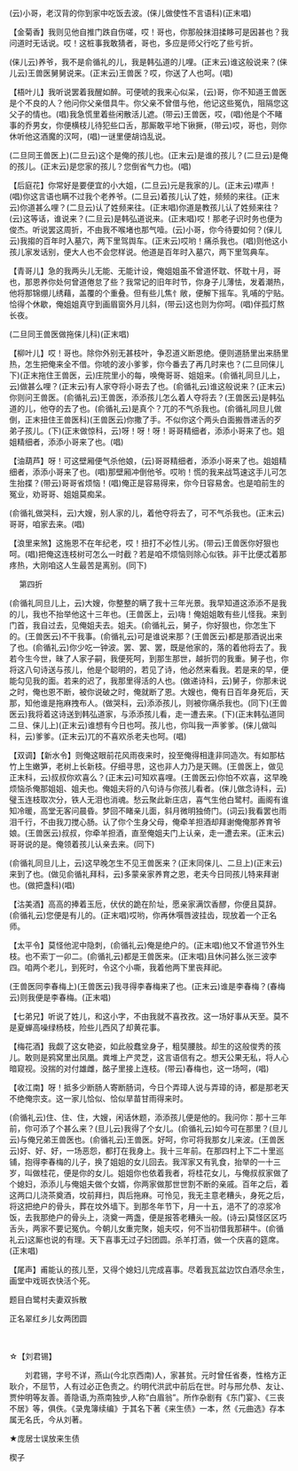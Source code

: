 <!-- { "loadSidebar": true } -->
(云)小哥，老汉背的你到家中吃饭去波。(俫儿做使性不言语科)(正末唱)

【金菊香】我则见他自推门跌自伤嗟，哎！哥也，你那般抹泪揉眵可是因甚也？我问道时无话说。哎！这桩事我敢猜者，哥也，多应是师父行吃了些亏折。

(俫儿云)养爷，我不是俞循礼的儿，我是韩弘道的儿哩。(正末云)谁这般说来？(俫儿云)王兽医舅舅说来。(正末云)王兽医？哎，你送了人也呵。(唱)

【梧叶儿】我听说罢着我醒如醉。可便唬的我来心似呆，(云)哥，你不知道王兽医是个不良的人？他问你父亲借具牛。你父亲不曾借与他，他记这些冤仇，阻隔您这父子的情也。(唱)我急慌里着些闲散活儿遮。(带云)王兽医，哎，(唱)他是个不睹事的乔男女，你便横枝儿待犯些口舌，那厮敢平地下锹撅，(带云)哎，哥也，则你休听他这酒魔的汉呵，(唱)一谜里便胡诌乱说。

(二旦同王兽医上)(二旦云)这个是俺的孩儿也。(正末云)是谁的孩儿？(二旦云)是俺的孩儿。(正末云)是您家的孩儿？您倒省气力也。(唱)

【后庭花】你常好是要便宜的小大姐，(二旦云)元是我家的儿。(正末云)噤声！(唱)你这言语也瞒不过我个老养爷。(二旦云)着孩儿认了姓，频频的来往。(正末云)你道甚么哩？(二旦云)认了姓频来往。(正末唱)你道是教孩儿认了姓频来往？(云)这等话，谁说来？(二旦云)是韩弘道说来。(正末唱)哎！那老子识时务也便为俊杰。听说罢这周折，不由我不喉堵也那气噎。(云)小哥，你今待要如何？(俫儿云)我搊的百年时入墓穴，两下里驾舆车。(正末云)哎哟！痛杀我也。(唱)则他这小孩儿家发话别，便大人也不会您样说。他道是百年时入墓穴，两下里驾典车。

【青哥儿】急的我两头儿无能、无能计设，俺姐姐虽不曾道怀耽、怀耽十月，哥也，那恩养你处何曾道倦怠了些？我常记的旧年时节，你身子儿薄怯，发着潮热，他将那锦绷儿绣藉，盖覆的个重叠。但有些儿焦忄敞，便解下摇车。乳哺的宁贴。恰得个休歇，俺姐姐真守到画眉窗外月儿斜，(带云)这也则为你呵。(唱)伴孤灯熬长夜。

(二旦同王兽医做拖俫儿科)(正末唱)

【柳叶儿】哎！哥也。除你外别无甚枝叶，争忍道义断恩绝。便则道肠里出来肠里热，怎生把俺来全不借。你唬的波小爹爹，你今番去了再几时来也？(二旦同俫儿下)(正末拖住王兽医，云)庄院里小的每，唤俺哥哥、姐姐来。(俞循礼同旦儿上，云)做甚么哩？(正末云)有人家夺将小哥去了也。(俞循礼云)谁这般说来？(正末云)你则问王兽医。(俞循礼云)王兽医，添添孩儿怎么着人夺将去？(王兽医云)是韩弘道的儿，他夺的去了也。(俞循礼云)是真个？兀的不气杀我也。(俞循礼同旦儿做倒，正末扭住王兽医科)(王兽医云)你撒了手。不似你这个两头白面搬唇递舌的歹弟子孩儿。(下)(正末做惊科，云)呀！呀！呀！哥哥精细者，添添小哥来了也。姐姐精细者，添添小哥来了也。(唱)

【油葫芦】呀！可这壁厢便气杀他娘，(云)哥哥精细者，添添小哥来了也。姐姐精细者，添添小哥来了也。(唱)那壁厢冲倒他爷。哎哟！慌的我来战笃速这手儿可怎生抬揲？(带云)哥哥省烦恼！(唱)俺正是容易得来，你今日容易舍。也是咱前生的冤业，劝哥哥、姐姐莫痴呆。

(俞循礼做哭科，云)大嫂，别人家的儿，着他夺将去了，可不气杀我也。(正末云)哥哥，咱家去来。(唱)

【浪里来煞】这施恩不在年纪老，哎！扭打不必性儿劣。(带云)王兽医你好狠也呵。(唱)把俺这连枝树可怎么一时截？若是咱不烦恼则除心似铁。非干比便忒着那疼热，大刚咱这人生最苦是离别。(同下)

　
第四折

(俞循礼同旦儿上，云)大嫂，你整整的瞒了我十三年光景。我早知道这添添不是我的儿，我也不抬举他这十三年也。(王兽医上，云)嗨！俺姐姐敢有些儿怪我。来到门首，我自过去，见俺姐夫去。姐夫。(俞循礼云，舅子，你好狠也，你怎生下的。(王兽医云)不干我事。(俞循礼云)可是谁说来那？(王兽医云)都是那酒说出来了也。(俞循礼云)你少吃一钟波。罢、罢、罢，既是他家的，落的着他将去了。我若今生今世，昧了人家子嗣，我便死呵，到那生那世，越折罚的我重。舅子也，你将这八句诗送与孩儿，他是个聪明的，若见了诗，他必然来看我。若是来的早，便能勾见我的面。若来的迟了，我那里得活的人也。(做递诗科，云)舅子，你那未说之时，俺也恩不断，被你说破之时，俺就断了恩。大嫂也，俺有日百年身死后，天那，知他谁是拖麻拽布人。(做哭科，云)添添孩儿，则被你痛杀我也。(同下)(王兽医云)我将着这诗送到韩弘道家，与添添孩儿看，走一遭去来。(下)(正末韩弘道同二旦、俫儿上)(正末云)谁想有今日也呵。孩儿也，你叫我一声爹爹。(俫儿做叫科，云)爹爹。(正末云)兀的不喜欢杀老夫也呵。(唱)

【双调】【新水令】则俺这眼前花风雨夜来时，投至俺得相逢非同造次。有如那枯竹上生嫩笋，老树上长新枝。仔细寻思，这也非人力乃是天赐。(王兽医上，做见正末科，云)叔叔你欢喜么？(正末云)可知欢喜哩。(王兽医云)你怕不欢喜，这早晚烦恼杀俺那姐姐、姐夫也。俺姐夫将的八句诗与你孩儿看者。(俫儿做念诗科，云)璧玉连枝取次分，铁人无泪也消魂。愁云聚此新庄店，喜气生他白鹭村。画阁有谁知冷暖，高堂无客问晨昏。梦回不睹亲儿面，斜月微明独倚门。(词云)我看罢也雨泪千行，不由我刀搅心肠。认了你个生身父母，俺牵羊担酒却拜谢俺俺那养育爷娘。(王兽医云)叔叔，你牵羊担酒，直至俺姐夫门上认亲，走一遭去来。(正末云)哥哥说的是。俺领着孩儿认亲去来。(同下)

(俞循礼同旦儿上，云)这早晚怎生不见王兽医来？(正末同俫儿、二旦上)(正末云)来到了也。(做见俞循礼拜科，云)多蒙亲家养育之恩，老夫今日同孩儿特来拜谢也。(做把盏科)(唱)

【沽美酒】高高的捧着玉卮，伏伏的跪在阶址，愿亲家满饮香醪，你便且莫辞。(俞循礼云)您便是有儿的。(正末唱)哎哟，你再休噀唇波挂齿，现放着一个正名师。

【太平令】莫怪他泥中隐刺，(俞循礼云)俺是绝户的。(正末唱)他又不曾道节外生枝。也不索丁一卯二。(俞循礼云)都是王兽医来。(正末唱)且休问甚么张三波李四。咱两个老儿，到死时，令这个小嘶，我着他两下里丧拜祀。

(王兽医同李春梅上)(王兽医云)我寻得李春梅来了也。(正末云)谁是李春梅？(春梅云)则我便是李春梅。(正末唱)

【七弟兄】听说了姓儿，和这小字，不由我就不喜孜孜。这一场好事从天至。莫不是夏蝉高噪绿杨枝，险些儿西风了却黄花事。

【梅花酒】我觑了这女艳姿，如此般蠢坌身子，粗奘腰肢。却生的这般俊秀的孩儿。敢则是鸦窝里出凤凰。粪堆上产灵芝，这言语信有之。想天公果无私，将人心暗窥视。没揣的对付雄雌，酩子里接上连枝。(带云)春梅也，这一场呵，(唱)

【收江南】呀！抵多少断肠人寄断肠词，今日个弄璋人说与弄璋的诗，都是那老天不绝俺宗支。这一家儿恰似、恰似旱苗甘雨得来时。

(俞循礼云)住、住、住，大嫂，闲话休题，添添孩儿便是他的。我问你：那十三年前，你可添了个甚么来？(旦儿云)我得了个女儿。(俞循礼云)如今可在那里？(旦儿云)与俺兄弟王兽医也。(俞循礼云)王兽医。好呵，你可将我那女儿来波。(王兽医云)好、好、好，一场恶怨，都打在我身上。我十三年前。在那四村上下二十里巡铺，抱得李春梅的儿子，换了姐姐的女儿回去。我浑家又有乳食，抬举的一十三岁，叫做桂花，便是你的女儿。姐姐你也依着我者，将桂花女儿，与俺叔叔家做了个媳妇，添添儿与俺姐夫做个女婿，你两家做那世世割不断的亲戚。百年之后，着这两口儿浇茶奠酒，坟前拜扫，舆后拖麻。可怜见，我无主意老糟头，身死之后，将这把绝户的骨头，葬在坟外墙下。到那冬年节下，月一十五，浥不了的凉浆冷饭，去我那绝户的骨头上，浇奠一两盏，便是报答老糟头一般。(诗云)莫怪区区巧舌头，两家不要记冤仇。今朝儿女重完聚，姐夫哎，何不当初借我那耕牛。(俞循礼云)这厮也说的有理。天下喜事无过子妇团圆。杀羊打酒，做一个庆喜的筵席。(正末唱)

【尾声】甫能认的孩儿至，又得个媳妇儿完成喜事。尽着我瓦盆边饮白酒尽余生，画堂中戏斑衣快活个死。

题目白鹭村夫妻双拆散

正名翠红乡儿女两团圆

　
　

☆【刘君锡】
 
　　刘君锡，字号不详，燕山(今北京西南)人，家甚贫。元时曾任省奏，性格方正耿介，不屈节，人有过必正色责之。约明代洪武中前后在世。时与邢允恭、友让、贾仲明等友善。善隐语,为燕南独步,人称“白眉翁”。所作杂剧有《东门宴》、《三丧不居》等，俱佚。《录鬼簿续编》于其名下著《来生债》一本，然《元曲选》存本属无名氏，今从刘著。 

★庞居士误放来生债

楔子

